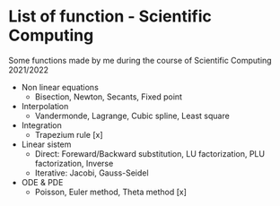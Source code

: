 # List of function - Scientific Computing 
Some functions made by me during the course of Scientific Computing 2021/2022
- Non linear equations
  - Bisection, Newton, Secants, Fixed point
- Interpolation
  - Vandermonde, Lagrange, Cubic spline, Least square
- Integration
  - Trapezium rule [x]
- Linear sistem 
  - Direct: Foreward/Backward substitution, LU factorization, PLU factorization, Inverse
  - Iterative: Jacobi, Gauss-Seidel
- ODE & PDE 
  - Poisson, Euler method, Theta method [x]  
